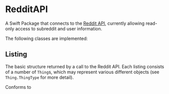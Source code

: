 # RedditAPI

A Swift Package that connects to the [Reddit API](https://www.reddit.com/dev/api), currently allowing read-only access to subreddit and user information.

The following classes are implemented:

## Listing
The basic structure returned by a call to the Reddit API. Each listing consists of a number of `Thing`s, which may represent various different objects (see `Thing.ThingType` for more detail).

Conforms to 

##

